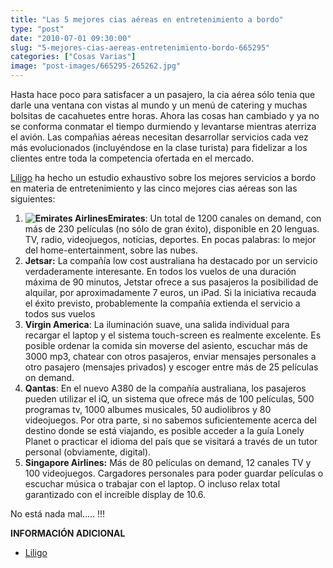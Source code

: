 ```yaml
---
title: "Las 5 mejores cias aéreas en entretenimiento a bordo"
type: "post"
date: "2010-07-01 09:30:00"
slug: "5-mejores-cias-aereas-entretenimiento-bordo-665295"
categories: ["Cosas Varias"]
image: "post-images/665295-265262.jpg"
---
```


Hasta hace poco para satisfacer a un pasajero, la cia aérea sólo tenia que darle una ventana con vistas al mundo y un menú de catering y muchas bolsitas de cacahuetes entre horas. Ahora las cosas han cambiado y ya no se conforma conmatar el tiempo durmiendo y levantarse mientras aterriza el avión. Las compañias aéreas necesitan desarrollar servicios cada vez más evolucionados (incluyéndose en la clase turista) para fidelizar a los clientes entre toda la competencia ofertada en el mercado.

[Liligo](http://www.liligo.com) ha hecho un estudio exhaustivo sobre los mejores servicios a bordo en materia de entretenimiento y las cinco mejores cias aéreas son las siguientes:

1. **![Emirates Airlines](post-images/665295-265262.jpg "Emirates Airlines")Emirates**: Un total de 1200 canales on demand, con más de 230 películas (no sólo de gran éxito), disponible en 20 lenguas. TV, radio, videojuegos, noticias, deportes. En pocas palabras: lo mejor del home-entertainment, sobre las nubes.
2. **Jetsar:**  La compañía low cost australiana ha destacado por un servicio verdaderamente interesante. En todos los vuelos de una duración máxima de 90 minutos, Jetstar ofrece a sus pasajeros la posibilidad de alquilar, por aproximadamente 7 euros, un iPad. Si la iniciativa recauda el éxito previsto, probablemente la compañía extienda el servicio a todos sus vuelos
3. **Virgin America**: La iluminación suave, una salida individual para recargar el laptop y el sistema touch-screen es realmente excelente. Es posible ordenar la comida sin moverse del asiento, escuchar más de 3000 mp3, chatear con otros pasajeros, enviar mensajes personales a otro pasajero (mensajes privados) y escoger entre más de 25 películas on demand.
4. **Qantas**: En el nuevo A380 de la compañía australiana, los pasajeros pueden utilizar el iQ, un sistema que ofrece más de 100 películas, 500 programas tv, 1000 albumes musicales, 50 audiolibros y 80 videojuegos. Por otra parte, si no sabemos suficientemente acerca del destino donde se está viajando, es posible acceder a la guía Lonely Planet o practicar el idioma del país que se visitará a través de un tutor personal (obviamente, digital).
5. **Singapore Airlines:** Más de 80 películas on demand, 12 canales TV y 100 videojuegos. Cargadores personales para poder guardar películas o escuchar música o trabajar con el laptop. O incluso relax total garantizado con el increíble display de 10.6.

No está nada mal..... !!!

**INFORMACIÓN ADICIONAL**

- [Liligo](http://www.liligo.com)